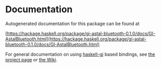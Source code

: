 # Documentation
Autogenerated documentation for this package can be found at

[https://hackage.haskell.org/package/gi-astal-bluetooth-0.1.0/docs/GI-AstalBluetooth.html](https://hackage.haskell.org/package/gi-astal-bluetooth-0.1.0/docs/GI-AstalBluetooth.html)

For general documentation on using [haskell-gi](https://github.com/haskell-gi/haskell-gi) based bindings, see [the project page](https://github.com/haskell-gi/haskell-gi) or [the Wiki](https://github.com/haskell-gi/haskell-gi/wiki).
